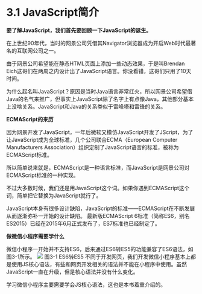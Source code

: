 # 3.1 JavaScript简介


**要了解JavaScript，我们首先要回顾一下JavaScript的诞生。**

在上世纪90年代，当时的网景公司凭借其Navigator浏览器成为开启Web时代最著名的互联网公司之一。

由于网景公司希望能在静态HTML页面上添加一些动态效果，于是叫Brendan Eich这哥们在两周之内设计出了JavaScript语言。你没看错，这哥们只用了10天时间。

为什么起名叫JavaScript？原因是当时Java语言非常红火，所以网景公司希望借Java的名气来推广，但事实上JavaScript除了名字上有点像Java，其他部分基本上没啥关系。JavaScript和Java的关系类似于雷峰塔和雷锋的关系。

**ECMAScript的来历**

因为网景开发了JavaScript，一年后微软又模仿JavaScript开发了JScript，为了让JavaScript成为全球标准，几个公司联合ECMA（European Computer Manufacturers Association）组织定制了JavaScript语言的标准，被称为ECMAScript标准。

所以简单说来就是，ECMAScript是一种语言标准，而JavaScript是网景公司对ECMAScript标准的一种实现。


不过大多数时候，我们还是用JavaScript这个词。如果你遇到ECMAScript这个词，简单把它替换为JavaScript就行了。

JavaScript本身有很多设计缺陷，JavaScript的标准——ECMAScript在不断发展从而逐渐弥补一开始的设计缺陷。 最新版ECMAScript 6标准（简称ES6，别名ES2015）已经在2015年6月正式发布了，ES7标准也已经制定了。

**做微信小程序需要学什么**

微信小程序一开始并不支持ES6，后来通过ES6转ES5的功能兼容了ES6语法，如图3-1所示。
![](/assets/图3-1.png) 图3-1 ES6转ES5
不同于开发网页，我们开发微信小程序基本上都是使用JS核心语法，有些和网页开发相关的语法并不能在小程序中使用。虽然JavaScript一直在升级，但是核心语法并没有什么变化。

学习微信小程序主要需要学会JS核心语法，这也是本书着重介绍的。